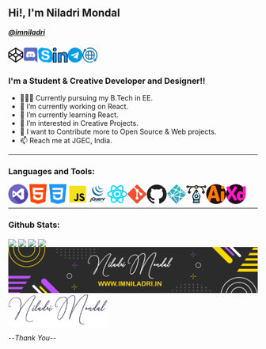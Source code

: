 ## Hi!, I'm Niladri Mondal

**_[@imniladri](https://github.com/imniladri)_**

### [<img align="left" alt="Niladri Mondal | Codepen" width="30px" src="./assets/codepen.png" />](https://codepen.io/imniladri/)
### [<img align="left" alt="Niladri Mondal | Discord" width="30px" src="./assets/discord.png" />](https://discord.gg/Kkksbu4BtV)
### [<img align="left" alt="Niladri Mondal | Skype" width="30px" src="./assets/skype.png" />](https://join.skype.com/invite/yVNtca8pbNzE)
### [<img align="left" alt="Niladri Mondal | Linkedin" width="30px" src="./assets/linkedin.png" />](https://www.linkedin.com/in/imniladrimondal/)
### [<img align="left" alt="Niladri Mondal | Telegram" width="30px" src="./assets/telegram.png" />](https://t.me/imniladrimondal/)
### [<img align="left" alt="Niladri Mondal | Website" width="30px" src="./assets/mywww.png" />](https://imniladri.in/)

<br/>
<br/>

### I'm a Student & Creative Developer and Designer!!

- 👨🏻‍🎓 Currently pursuing my B.Tech in EE.
- 🔭 I’m currently working on React.
- 🌱 I’m currently learning React.
- 👯 I’m interested in Creative Projects.
- 🥅 I want to Contribute more to Open Source & Web projects.
- 📫 Reach me at JGEC, India.

<hr/>

### Languages and Tools:

<img align="left" alt="Visual Studio Code" width="40px" src="./assets/visual-studio.png" />
<img align="left" alt="HTML5" width="40px" src="./assets/html-5.png" />
<img align="left" alt="CSS3" width="40px" src="./assets/css-3.png" />
<img align="left" alt="Javascript" width="40px" src="./assets/javascript.png" />
<img align="left" alt="Jquery" width="40px" src="./assets/jquery.png" />
<img align="left" alt="React" width="40px" src="./assets/react.png" />
<img align="left" alt="Git" width="40px" src="./assets/git.png" />
<img align="left" alt="GitHub" width="40px" src="./assets/github.png" />
<img align="left" alt="Netlify" width="40px" src="./assets/netlify.png" />
<img align="left" alt="SVG" width="40px" src="./assets/svg.png" />
<img align="left" alt="Adobe Illustrator" width="40px" src="./assets/illustrator.png" />
<img align="left" alt="Adobe XD" width="40px" src="./assets/xd.png" />

<br/>
<br/>
<hr/>

### Github Stats:

<img align="center" src="https://github-readme-stats.vercel.app/api?username=imniladri&count_private=true&show_icons=true&theme=react" />

<img align="center" src="https://github-readme-stats.vercel.app/api/wakatime?username=imniladri&theme=react" />
<!-- <img align="center" src="https://github-readme-stats.vercel.app/api/wakatime?username=imniladri&theme=react&layout=compact" /> -->

<img align="center" src="https://github-readme-stats.vercel.app/api/top-langs/?username=imniladri&layout=compact&theme=react&count_private=false" />

<img align="center" src="https://github-readme-streak-stats.herokuapp.com/?user=imniladri&theme=react" />

<br/>

<img align="center" alt="GitHub Profile | Banner" src="./assets/github-banner.png" />

<br/>

<img align="center" alt="GitHub Profile | Signature" width="200px" src="./assets/signature.png" />

--_Thank You_--
